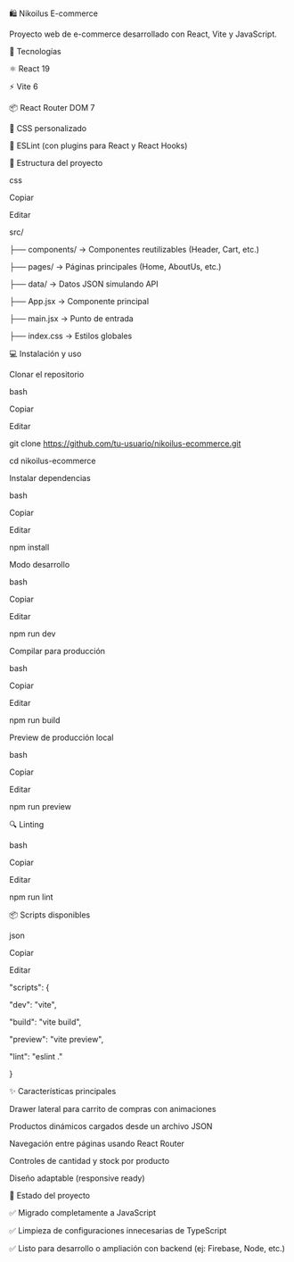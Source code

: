 🛍️ Nikoilus E-commerce

Proyecto web de e-commerce desarrollado con React, Vite y JavaScript.

🚀 Tecnologías

⚛️ React 19

⚡ Vite 6

📦 React Router DOM 7

🎨 CSS personalizado

🔎 ESLint (con plugins para React y React Hooks)

📂 Estructura del proyecto

css

Copiar

Editar

src/

├── components/        → Componentes reutilizables (Header, Cart, etc.)

├── pages/             → Páginas principales (Home, AboutUs, etc.)

├── data/              → Datos JSON simulando API

├── App.jsx            → Componente principal

├── main.jsx           → Punto de entrada

├── index.css          → Estilos globales

💻 Instalación y uso

Clonar el repositorio

bash

Copiar

Editar

git clone https://github.com/tu-usuario/nikoilus-ecommerce.git

cd nikoilus-ecommerce

Instalar dependencias

bash

Copiar

Editar

npm install

Modo desarrollo

bash

Copiar

Editar

npm run dev

Compilar para producción

bash

Copiar

Editar

npm run build

Preview de producción local

bash

Copiar

Editar

npm run preview

🔍 Linting

bash

Copiar

Editar

npm run lint

📦 Scripts disponibles

json

Copiar

Editar

"scripts": {

  "dev": "vite",

  "build": "vite build",

  "preview": "vite preview",

  "lint": "eslint ."

}

✨ Características principales

Drawer lateral para carrito de compras con animaciones

Productos dinámicos cargados desde un archivo JSON

Navegación entre páginas usando React Router

Controles de cantidad y stock por producto

Diseño adaptable (responsive ready)

📌 Estado del proyecto

✅ Migrado completamente a JavaScript

✅ Limpieza de configuraciones innecesarias de TypeScript

✅ Listo para desarrollo o ampliación con backend (ej: Firebase, Node, etc.)

